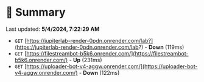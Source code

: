 # 📖 Summary
Last updated: **5/4/2024, 7:22:29 AM**

- `GET` [https://jupiterlab-render-0pdn.onrender.com/lab?](https://jupiterlab-render-0pdn.onrender.com/lab?) - **Down** (119ms)
- `GET` [https://filestreambot-b5k6.onrender.com/](https://filestreambot-b5k6.onrender.com/) - **Up** (231ms)
- `GET` [https://uploader-bot-v4-aggw.onrender.com/](https://uploader-bot-v4-aggw.onrender.com/) - **Down** (122ms)
